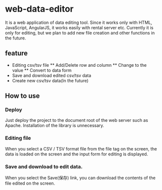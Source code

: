 # web-data-editor
It is a web application of data editing tool.
Since it works only with HTML, JavaScript, AngularJS, it works easily with rental server etc.
Currently it is only for editing, but we plan to add new file creation and other functions in the future.

## feature
* Editing csv/tsv file
** Add/Delete row and column
** Change to the value
** Convert to data form
* Save and download edited csv/tsv data
* Create new csv/tsv data(In the future)

## How to use
### Deploy
Just deploy the project to the document root of the web server such as Apache.
Installation of the library is unnecessary.

### Editing file
When you select a CSV / TSV format file from the file tag on the screen, the data is loaded on the screen and the input form for editing is displayed.

### Save and download to edit data.
When you select the Save(保存) link, you can download the contents of the file edited on the screen.
